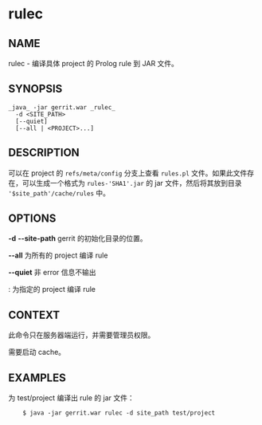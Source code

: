 # rulec

## NAME
rulec - 编译具体 project 的 Prolog rule 到 JAR 文件。

## SYNOPSIS
```
_java_ -jar gerrit.war _rulec_
  -d <SITE_PATH>
  [--quiet]
  [--all | <PROJECT>...]
```

## DESCRIPTION
可以在 project 的 `refs/meta/config` 分支上查看 `rules.pl` 文件。如果此文件存在，可以生成一个格式为 `rules-'SHA1'.jar` 的 jar 文件，然后将其放到目录 `'$site_path'/cache/rules` 中。

## OPTIONS
**-d**
**--site-path**
	gerrit 的初始化目录的位置。

**--all**
	为所有的 project 编译 rule

**--quiet**
	非 error 信息不输出

<PROJECT>:
	为指定的 project 编译 rule

## CONTEXT
此命令只在服务器端运行，并需要管理员权限。

需要启动 cache。

## EXAMPLES
为 test/project 编译出 rule 的 jar 文件：

```
	$ java -jar gerrit.war rulec -d site_path test/project
```


